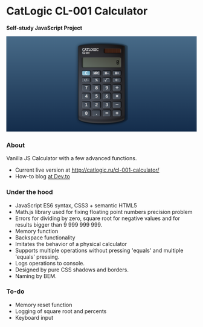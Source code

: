 # CatLogic CL-001 Calculator
**Self-study JavaScript Project**

![Calculator Preview](./images/calc_gh.png)

### About

Vanilla JS Calculator with a few advanced functions.
* Current live version at http://catlogic.ru/cl-001-calculator/
* How-to blog [at Dev.to](https://dev.to/cat__logic/styling-the-catlogic-calculator-in-css-d7i)

### Under the hood

* JavaScript ES6 syntax, CSS3 + semantic HTML5
* Math.js library used for fixing floating point numbers precision problem
* Errors for dividing by zero, square root for negative values and for results bigger than 9 999 999 999.
* Memory function
* Backspace functionality
* Imitates the behavior of a physical calculator
* Supports multiple operations without pressing 'equals' and multiple 'equals' pressing.
* Logs operations to console.
* Designed by pure CSS shadows and borders.
* Naming by BEM.

### To-do

* Memory reset function
* Logging of square root and percents
* Keyboard input
